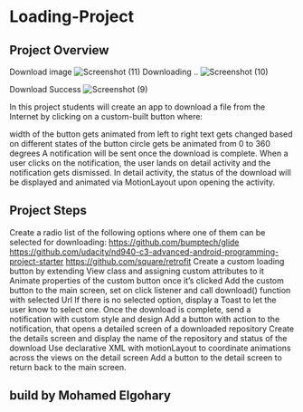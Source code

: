 # Loading-Project

## Project Overview
Download image 
![Screenshot (11)](https://user-images.githubusercontent.com/87489620/200378905-00166331-285f-4d01-a407-b1ba57ae1449.png)
Downloading ..
![Screenshot (10)](https://user-images.githubusercontent.com/87489620/200378947-532daa1a-53df-4a92-8692-a3c73a604007.png)

Download Success
![Screenshot (9)](https://user-images.githubusercontent.com/87489620/200378993-83f28fa3-b116-40f7-ac46-aa1f43605c58.png)

In this project students will create an app to download a file from the Internet by clicking on a custom-built button where:

width of the button gets animated from left to right
text gets changed based on different states of the button
circle gets be animated from 0 to 360 degrees
A notification will be sent once the download is complete. When a user clicks on the notification, the user lands on detail activity and the notification gets dismissed. In detail activity, the status of the download will be displayed and animated via MotionLayout upon opening the activity.

## Project Steps
Create a radio list of the following options where one of them can be selected for downloading:
https://github.com/bumptech/glide
https://github.com/udacity/nd940-c3-advanced-android-programming-project-starter
https://github.com/square/retrofit
Create a custom loading button by extending View class and assigning custom attributes to it
Animate properties of the custom button once it’s clicked
Add the custom button to the main screen, set on click listener and call download() function with selected Url
If there is no selected option, display a Toast to let the user know to select one.
Once the download is complete, send a notification with custom style and design
Add a button with action to the notification, that opens a detailed screen of a downloaded repository
Create the details screen and display the name of the repository and status of the download
Use declarative XML with motionLayout to coordinate animations across the views on the detail screen
Add a button to the detail screen to return back to the main screen.
## build by Mohamed Elgohary 
